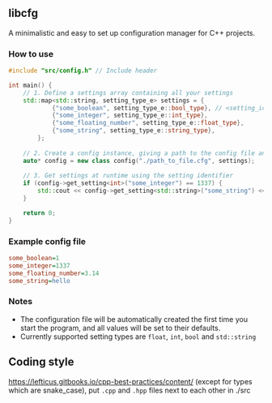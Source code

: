 ## libcfg
A minimalistic and easy to set up configuration manager for C++ projects.

### How to use

```c++
#include "src/config.h" // Include header

int main() {
    // 1. Define a settings array containing all your settings
    std::map<std::string, setting_type_e> settings = {
            {"some_boolean", setting_type_e::bool_type}, // <setting_identifier>, <setting_type>
            {"some_integer", setting_type_e::int_type},
            {"some_floating_number", setting_type_e::float_type},
            {"some_string", setting_type_e::string_type},
        };
    
    // 2. Create a config instance, giving a path to the config file and the settings map
    auto* config = new class config("./path_to_file.cfg", settings);
    
    // 3. Get settings at runtime using the setting identifier
    if (config->get_setting<int>("some_integer") == 1337) {
        std::cout << config->get_setting<std::string>("some_string") << std::endl;
    }

    return 0;
}
```

### Example config file

```cfg
some_boolean=1
some_integer=1337
some_floating_number=3.14
some_string=hello
```

### Notes

- The configuration file will be automatically created the first time you start the program, and all values will be set to their defaults.
- Currently supported setting types are `float`, `int`, `bool` and `std::string`

## Coding style

https://lefticus.gitbooks.io/cpp-best-practices/content/ (except for types which are snake_case), put `.cpp` and `.hpp` files next to each other in ./src